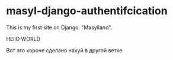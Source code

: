 # masyl-django-authentifcication
This is my first site on Django. "Masylland".

HEllO WORLD 

Вот это короче сделано нахуй в другой ветке 
